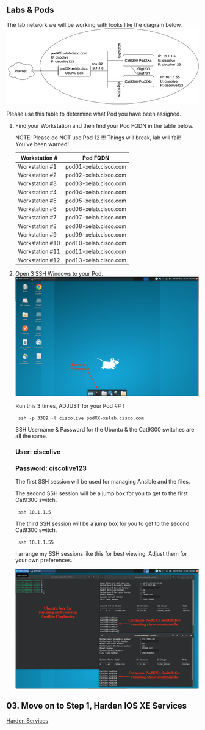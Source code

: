 ## Labs & Pods

The lab network we will be working with looks like the diagram below. 
<img src="/images/network-diagram.png" alt="DEVWKS-2008 Network Diagram" width=600>

Please use this table to determine what Pod you have been assigned. 

<ol>

<li> Find your Workstation and then find your Pod FQDN in the table below. </li>

NOTE: Please do NOT use Pod 12 !!! 
Things will break, lab will fail!  
You've been warned! 

| Workstation #  | Pod FQDN  |
| -------------- | ----------- |
| Workstation #1  | pod01-xelab.cisco.com   |
| Workstation #2  | pod02-xelab.cisco.com   |
| Workstation #3  | pod03-xelab.cisco.com   |
| Workstation #4  | pod04-xelab.cisco.com   |
| Workstation #5  | pod05-xelab.cisco.com   |
| Workstation #6  | pod06-xelab.cisco.com   |
| Workstation #7  | pod07-xelab.cisco.com   |
| Workstation #8  | pod08-xelab.cisco.com   |
| Workstation #9  | pod09-xelab.cisco.com   |
| Workstation #10  | pod10-xelab.cisco.com   |
| Workstation #11  | pod11-xelab.cisco.com   |
| Workstation #12  | pod13-xelab.cisco.com   |


<li>Open 3 SSH Windows to your Pod.  </li>

<img src="/images/10-01-lab-workstation-web.png" alt="Fresh Lab Workstation" width=600>

Run this 3 times, ADJUST for your Pod ## !

<code> ssh -p 3389 -l ciscolive podXX-xelab.cisco.com </code>

SSH Username & Password for the Ubuntu & the Cat9300 switches are all the same.
### User: ciscolive
### Password: ciscolive123

The first SSH session will be used for managing Ansible and the files. 

The second SSH session will be a jump box for you to get to the first Cat9300 switch. 

<code> ssh 10.1.1.5 </code>

The third SSH session will be a jump box for you to get to the second Cat9300 switch.

<code> ssh 10.1.1.55 </code>



I arrange my SSH sessions like this for best viewing.   Adjust them for your own preferences. 

<img src="/images/10-02-lab-workstation-ssh-web.png" alt="3 SSH Sessiosn on Lab Workstation" width=600>


</ol>

## 03. Move on to Step 1, Harden IOS XE Services

[Harden Services](/01-Harden_Services.md)




